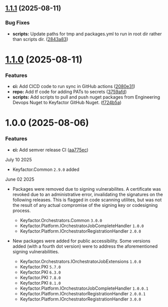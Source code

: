 ## [1.1.1](https://github.com/Keyfactor/public-nuget-packages/compare/v1.1.0...v1.1.1) (2025-08-11)


### Bug Fixes

* **scripts:** Update paths for tmp and packages.yml to run in root dir rather than scripts dir. ([2843a83](https://github.com/Keyfactor/public-nuget-packages/commit/2843a832fe19254a2b020e5da2b21b69aa0668cb))

# [1.1.0](https://github.com/Keyfactor/public-nuget-packages/compare/v1.0.0...v1.1.0) (2025-08-11)


### Features

* **ci:** Add CICD code to run sync in GitHub actions ([2080e31](https://github.com/Keyfactor/public-nuget-packages/commit/2080e314e38f9f35f50aff059ec70962c6b367ea))
* **repo:** Add tf code for adding PATs to secrets ([3759afd](https://github.com/Keyfactor/public-nuget-packages/commit/3759afdd3a685f14c74c03bed84cd0ae112f2402))
* **scripts:** Add scripts to pull and push nuget packages from Engineering Devops Nuget to Keyfactor GitHub Nuget. ([f724b5a](https://github.com/Keyfactor/public-nuget-packages/commit/f724b5afd75328a82c078f44cd53e1b970ef5d9f))

# 1.0.0 (2025-08-06)


### Features

* **ci:** Add semver release CI ([aa775ec](https://github.com/Keyfactor/public-nuget-packages/commit/aa775ec6bc2bbbe52daf7043d1491691933b3ebc))

July 10 2025
* Keyfactor.Common `2.9.0` added

June 02 2025
* Packages were removed due to signing vulnerabilites. A certificate was revoked due to an administrative error, invalidating the signatures on the following releases. This is flagged in code scanning utilites, but was not the result of any actual compromise of the signing key or codesigning process.
    * Keyfactor.Orchestrators.Common `3.0.0`
    * Keyfactor.Platform.IOrchestratorJobCompleteHandler `1.0.0`
    * Keyfactor.Platform.IOrchestratorRegistrationHandler `2.0.0`

* New packages were added for public accessibility. Some versions added (with a fourth dot version) were to address the aforementioned signing vulnerabilities.
    * Keyfactor.Orchestrators.IOrchestratorJobExtensions `1.0.0`
    * Keyfactor.PKI `5.7.0`
    * Keyfactor.PKI `6.3.0`
    * Keyfactor.PKI `7.8.0`
    * Keyfactor.PKI `8.1.0`
    * Keyfactor.Platform.IOrchestratorJobCompleteHandler `1.0.0.1`
    * Keyfactor.Platform.IOrchestratorRegistrationHandler `2.0.0.1`
    * Keyfactor.Platform.IOrchestratorRegistrationHandler `3.0.0`
